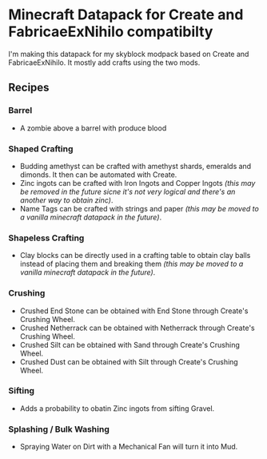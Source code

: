 # Minecraft Datapack for Create and FabricaeExNihilo compatibilty

I'm making this datapack for my skyblock modpack based on Create and FabricaeExNihilo. It mostly add crafts using the two mods.

## Recipes
### Barrel
 + A zombie above a barrel with produce blood

### Shaped Crafting
 + Budding amethyst can be crafted with amethyst shards, emeralds and dimonds. It then can be automated with Create.
 + Zinc ingots can be crafted with Iron Ingots and Copper Ingots *(this may be removed in the future sicne it's not very logical and there's an another way to obtain zinc)*.
 + Name Tags can be crafted with strings and paper *(this may be moved to a vanilla minecraft datapack in the future)*.

### Shapeless Crafting
 + Clay blocks can be directly used in a crafting table to obtain clay balls instead of placing them and breaking them *(this may be moved to a vanilla minecraft datapack in the future)*.

### Crushing
 + Crushed End Stone can be obtained with End Stone through Create's Crushing Wheel.
 + Crushed Netherrack can be obtained with Netherrack through Create's Crushing Wheel.
 + Crushed Silt can be obtained with Sand through Create's Crushing Wheel.
 + Crushed Dust can be obtained with Silt through Create's Crushing Wheel.

### Sifting
 + Adds a probability to obatin Zinc ingots from sifting Gravel.

### Splashing / Bulk Washing
 + Spraying Water on Dirt with a Mechanical Fan will turn it into Mud.